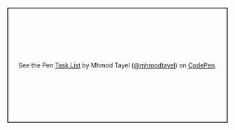 <p class="codepen" data-height="265" data-theme-id="light" data-default-tab="result" data-user="mhmodtayel" data-slug-hash="rNLdZbr" style="height: 265px; box-sizing: border-box; display: flex; align-items: center; justify-content: center; border: 2px solid; margin: 1em 0; padding: 1em;" data-pen-title="Task List">
  <span>See the Pen <a href="https://codepen.io/mhmodtayel/pen/rNLdZbr">
  Task List</a> by Mhmod Tayel (<a href="https://codepen.io/mhmodtayel">@mhmodtayel</a>)
  on <a href="https://codepen.io">CodePen</a>.</span>
</p>
